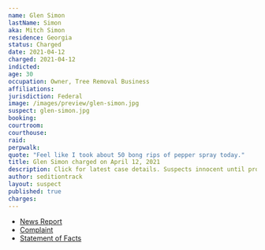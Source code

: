 ```yaml
---
name: Glen Simon
lastName: Simon
aka: Mitch Simon
residence: Georgia
status: Charged
date: 2021-04-12
charged: 2021-04-12
indicted:
age: 30
occupation: Owner, Tree Removal Business
affiliations:
jurisdiction: Federal
image: /images/preview/glen-simon.jpg
suspect: glen-simon.jpg
booking:
courtroom:
courthouse:
raid:
perpwalk:
quote: "Feel like I took about 50 bong rips of pepper spray today."
title: Glen Simon charged on April 12, 2021
description: Click for latest case details. Suspects innocent until proven guilty.
author: seditiontrack
layout: suspect
published: true
charges:
---
```

- [News Report](https://accesswdun.com/article/2021/5/1003147/jefferson-man-charged-in-us-capitol-riot)
- [Complaint](https://www.justice.gov/usao-dc/case-multi-defendant/file/1391806/download)
- [Statement of Facts](https://www.justice.gov/usao-dc/case-multi-defendant/file/1391811/download)
